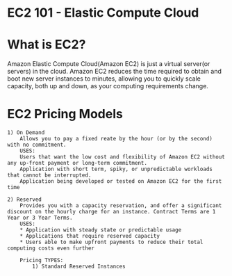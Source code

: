 # EC2 101 - Elastic Compute Cloud

# What is EC2?
 Amazon Elastic Compute Cloud(Amazon EC2) is just a virtual server(or servers) in the cloud.
 Amazon EC2 reduces the time required to obtain and boot new server instances to minutes, allowing you to quickly scale capacity, both up and down, as your computing requirements change.

# EC2 Pricing Models

    1) On Demand
        Allows you to pay a fixed reate by the hour (or by the second) with no commitment.
        USES:
        Users that want the low cost and flexibility of Amazon EC2 without any up-front payment or long-term commitment.
        Application with short term, spiky, or unpredictable workloads that cannot be interrupted.
        Application being developed or tested on Amazon EC2 for the first time

    2) Reserved
        Provides you with a capacity reservation, and offer a significant discount on the hourly charge for an instance. Contract Terms are 1 Year or 3 Year Terms.
        USES:
        * Application with steady state or predictable usage
        * Applications that require reserved capacity
        * Users able to make upfront payments to reduce their total computing costs even further
        
        Pricing TYPES:
            1) Standard Reserved Instances
